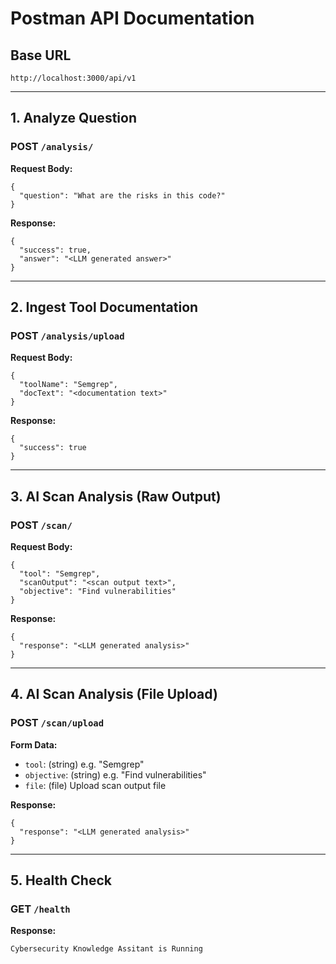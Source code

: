 # Postman API Documentation

## Base URL
`http://localhost:3000/api/v1`

---

## 1. Analyze Question
### POST `/analysis/`
**Request Body:**
```
{
  "question": "What are the risks in this code?"
}
```
**Response:**
```
{
  "success": true,
  "answer": "<LLM generated answer>"
}
```

---

## 2. Ingest Tool Documentation
### POST `/analysis/upload`
**Request Body:**
```
{
  "toolName": "Semgrep",
  "docText": "<documentation text>"
}
```
**Response:**
```
{
  "success": true
}
```

---

## 3. AI Scan Analysis (Raw Output)
### POST `/scan/`
**Request Body:**
```
{
  "tool": "Semgrep",
  "scanOutput": "<scan output text>",
  "objective": "Find vulnerabilities"
}
```
**Response:**
```
{
  "response": "<LLM generated analysis>"
}
```

---

## 4. AI Scan Analysis (File Upload)
### POST `/scan/upload`
**Form Data:**
- `tool`: (string) e.g. "Semgrep"
- `objective`: (string) e.g. "Find vulnerabilities"
- `file`: (file) Upload scan output file

**Response:**
```
{
  "response": "<LLM generated analysis>"
}
```

---

## 5. Health Check
### GET `/health`
**Response:**
```
Cybersecurity Knowledge Assitant is Running
``` 